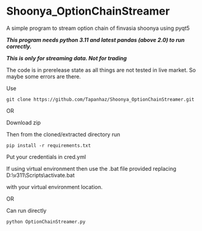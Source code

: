 # Shoonya_OptionChainStreamer
A simple program to stream option chain of finvasia shoonya using pyqt5

***This program needs python 3.11 and latest pandas (above 2.0)  to run correctly.***

***This is only for streaming data. Not for trading***

The code is in prerelease state as all things are not tested in live market. So maybe some errors are there.

Use


```
git clone https://github.com/Tapanhaz/Shoonya_OptionChainStreamer.git
```


OR

Download zip 

Then from the cloned/extracted directory run

```
pip install -r requirements.txt
```

Put your credentials in cred.yml

If using virtual environment then use the .bat file provided replacing D:\v311\Scripts\activate.bat

with your virtual environment location.

OR

Can run directly
```
python OptionChainStreamer.py
```



